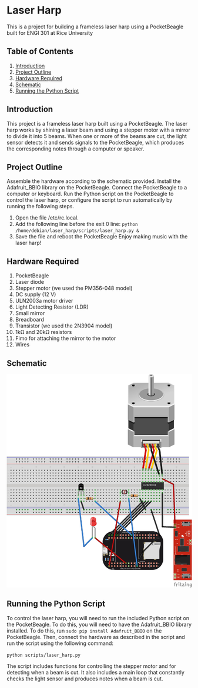 # Laser Harp
This is a project for building a frameless laser harp using a PocketBeagle built for ENGI 301 at Rice University

## Table of Contents
1. [Introduction](#introduction)
2. [Project Outline](#project-outline)
3. [Hardware Required](#hardware-required)
4. [Schematic](#schematic)
5. [Running the Python Script](#running-the-python-script)

## Introduction
This project is a frameless laser harp built using a PocketBeagle. The laser harp works by shining a laser beam and using a stepper motor with a mirror to divide it into 5 beams. When one or more of the beams are cut, the light sensor detects it and sends signals to the PocketBeagle, which produces the corresponding notes through a computer or speaker.

## Project Outline
Assemble the hardware according to the schematic provided.
Install the Adafruit_BBIO library on the PocketBeagle.
Connect the PocketBeagle to a computer or keyboard.
Run the Python script on the PocketBeagle to control the laser harp, or configure the script to run automatically by running the following steps.
1. Open the file /etc/rc.local.
2. Add the following line before the exit 0 line: `python /home/debian/laser_harp/scripts/laser_harp.py &`
3. Save the file and reboot the PocketBeagle
Enjoy making music with the laser harp!

## Hardware Required
1. PocketBeagle
2. Laser diode
3. Stepper motor (we used the PM356-048 model)
4. DC supply (12 V)
5. ULN2003a motor driver
6. Light Detecting Resistor (LDR)
7. Small mirror
8. Breadboard
9. Transistor (we used the 2N3904 model)
10. 1kΩ and 20kΩ resistors
11. Fimo for attaching the mirror to the motor
12. Wires

## Schematic
![Schematic](https://github.com/spoken-angus/ENGI301/blob/main/project1/public/project1_bb.jpg?raw=true)

## Running the Python Script
To control the laser harp, you will need to run the included Python script on the PocketBeagle. To do this, you will need to have the Adafruit_BBIO library installed. To do this, run `sudo pip install Adafruit_BBIO` on the PocketBeagle. Then, connect the hardware as described in the script and run the script using the following command:

`python scripts/laser_harp.py`

The script includes functions for controlling the stepper motor and for detecting when a beam is cut. It also includes a main loop that constantly checks the light sensor and produces notes when a beam is cut.
